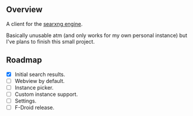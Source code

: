 ## Overview

A client for the [searxng engine](https://searx.space).

Basically unusable atm (and only works for my own personal instance) but I've plans to finish this small project.

## Roadmap
- [x] Initial search results.
- [ ] Webview by default.
- [ ] Instance picker.
- [ ] Custom instance support.
- [ ] Settings.
- [ ] F-Droid release.
